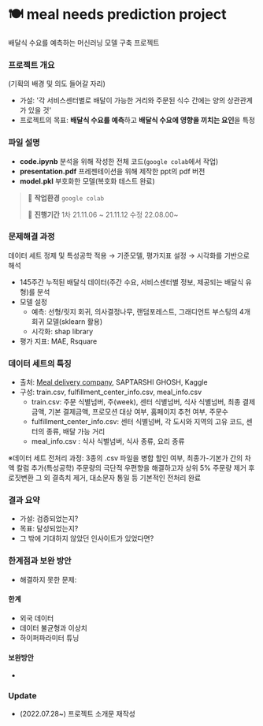 # 🍽️ meal needs prediction project 
배달식 수요를 예측하는 머신러닝 모델 구축 프로젝트


### 프로젝트 개요
(기획의 배경 및 의도 들어갈 자리) 

- 가설: '각 서비스센터별로 배달이 가능한 거리와 주문된 식수 간에는 양의 상관관계가 있을 것'
- 프로젝트의 목표: **배달식 수요를 예측**하고 **배달식 수요에 영향을 끼치는 요인**을 특정

### 파일 설명
- **code.ipynb** 분석을 위해 작성한 전체 코드(`google colab`에서 작업)
- **presentation.pdf** 프레젠테이션을 위해 제작한 ppt의 pdf 버전
- **model.pkl** 부호화한 모델(복호화 테스트 완료)

>💭 **작업환경** `google colab`
>
>📅 **진행기간** 1차 21.11.06 ~ 21.11.12 수정 22.08.00~

### 문제해결 과정
데이터 세트 정제 및 특성공학 적용 → 기준모델, 평가지표 설정 → 시각화를 기반으로 해석
- 145주간 누적된 배달식 데이터(주간 수요, 서비스센터별 정보, 제공되는 배달식 유형)를 분석
- 모델 설정
  - 예측: 선형/릿지 회귀, 의사결정나무, 랜덤포레스트, 그래디언트 부스팅의 4개 회귀 모델(sklearn 활용)
  - 시각화: shap library
- 평가 지표: MAE, Rsquare

### 데이터 세트의 특징

- 출처: [Meal delivery company](https://www.kaggle.com/datasets/ghoshsaptarshi/av-genpact-hack-dec2018?select=fulfilment_center_info.csv), SAPTARSHI GHOSH, Kaggle
- 구성: train.csv, fulfillment_center_info.csv, meal_info.csv 
  - train.csv: 주문 식별넘버, 주(week), 센터 식별넘버, 식사 식별넘버, 최종 결제금액, 기본 결제금액, 프로모션 대상 여부, 홈페이지 추천 여부, 주문수
  - fulfillment_center_info.csv: 센터 식별넘버, 각 도시와 지역의 고유 코드, 센터의 종류, 배달 가능 거리 
  - meal_info.csv : 식사 식별넘버, 식사 종류, 요리 종류
  

※데이터 세트 전처리 과정: 3종의 .csv 파일을 병합 
할인 여부, 최종가-기본가 간의 차액 칼럼 추가(특성공학)
주문량의 극단적 우편향을 해결하고자 상위 5% 주문량 제거 후 로짓변환 
그 외 결측치 제거, 대소문자 통일 등 기본적인 전처리 완료 

### 결과 요약

- 가설: 검증되었는지?
- 목표: 달성되었는지?
- 그 밖에 기대하지 않았던 인사이트가 있었다면?

### 한계점과 보완 방안
- 해결하지 못한 문제: 

#### 한계
- 외국 데이터 
- 데이터 불균형과 이상치
- 하이퍼파라미터 튜닝

#### 보완방안
- 



### Update

- (2022.07.28~) 프로젝트 소개문 재작성

